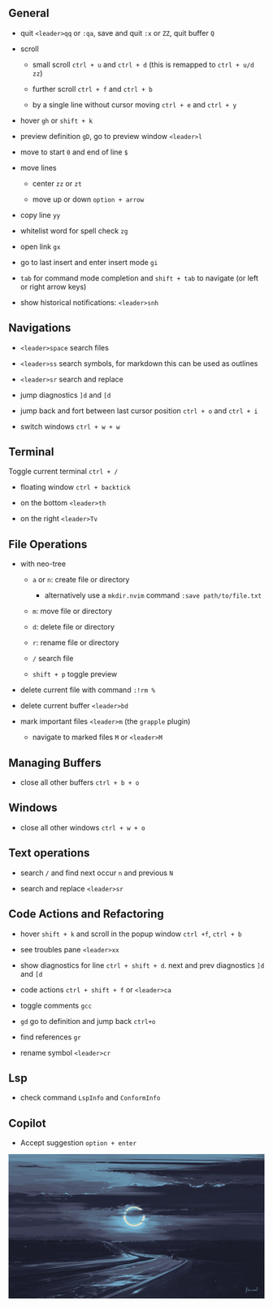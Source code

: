 ## General

- quit `<leader>qq` or `:qa`, save and quit `:x` or `ZZ`, quit buffer `Q`

- scroll

  - small scroll `ctrl + u` and `ctrl + d` (this is remapped to `ctrl + u/d zz`)

  - further scroll `ctrl + f` and `ctrl + b`

  - by a single line without cursor moving `ctrl + e` and `ctrl + y`

- hover `gh` or `shift + k`

- preview definition `gD`, go to preview window `<leader>l`

- move to start `0` and end of line `$`

- move lines

  - center `zz` or `zt`

  - move up or down `option + arrow`

- copy line `yy`

- whitelist word for spell check `zg`

- open link `gx`

- go to last insert and enter insert mode `gi`

- `tab` for command mode completion and `shift + tab` to navigate (or left or
  right arrow keys)

- show historical notifications: `<leader>snh`

## Navigations

- `<leader>space` search files

- `<leader>ss` search symbols, for markdown this can be used as outlines

- `<leader>sr` search and replace

- jump diagnostics `]d` and `[d`

- jump back and fort between last cursor position `ctrl + o` and `ctrl + i`

- switch windows `ctrl + w + w`

## Terminal

Toggle current terminal `ctrl + /`

- floating window `ctrl + backtick`

- on the bottom `<leader>th`

- on the right `<leader>Tv`

## File Operations

- with neo-tree

  - `a` or `n`: create file or directory

    - alternatively use a `mkdir.nvim` command `:save path/to/file.txt`

  - `m`: move file or directory
  - `d`: delete file or directory
  - `r`: rename file or directory
  - `/` search file
  - `shift + p` toggle preview

- delete current file with command `:!rm %`

- delete current buffer `<leader>bd`

- mark important files `<leader>m` (the `grapple` plugin)
  - navigate to marked files `M` or `<leader>M`

## Managing Buffers

- close all other buffers `ctrl + b + o`

## Windows

- close all other windows `ctrl + w + o`

## Text operations

- search `/` and find next occur `n` and previous `N`

- search and replace `<leader>sr`

## Code Actions and Refactoring

- hover `shift + k` and scroll in the popup window `ctrl +f`, `ctrl + b`

- see troubles pane `<leader>xx`

- show diagnostics for line `ctrl + shift + d`. next and prev diagnostics `]d`
  and `[d`

- code actions `ctrl + shift + f` or `<leader>ca`

- toggle comments `gcc`

- `gd` go to definition and jump back `ctrl+o`

- find references `gr`

- rename symbol `<leader>cr`

## Lsp

- check command `LspInfo` and `ConformInfo`

## Copilot

- Accept suggestion `option + enter`

![](../night.webp)
